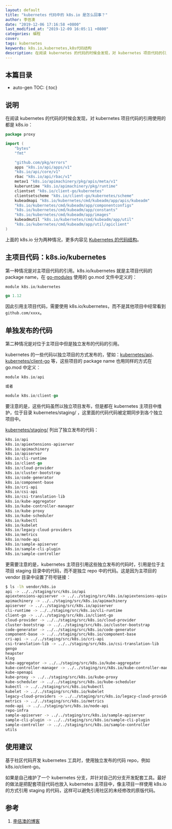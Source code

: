 ```yaml
---
layout: default
title: "kubernetes 代码中的 k8s.io 是怎么回事？"
author: 李佶澳
date: "2019-12-06 17:16:58 +0800"
last_modified_at: "2019-12-09 16:05:11 +0800"
categories: 编程
cover:
tags: kubernetes
keywords: k8s.io,kubernetes,k8s代码结构
description: 在阅读 kubernetes 的代码的时候会发现，对 kubernetes 项目代码的引用使用的都是 k8s.io：
---
```


## 本篇目录

* auto-gen TOC:
{:toc}

## 说明

在阅读 kubernetes 的代码的时候会发现，对 kubernetes 项目代码的引用使用的都是 k8s.io：

```go
package proxy

import (
    "bytes"
    "fmt"

    "github.com/pkg/errors"
    apps "k8s.io/api/apps/v1"
    "k8s.io/api/core/v1"
    rbac "k8s.io/api/rbac/v1"
    metav1 "k8s.io/apimachinery/pkg/apis/meta/v1"
    kuberuntime "k8s.io/apimachinery/pkg/runtime"
    clientset "k8s.io/client-go/kubernetes"
    clientsetscheme "k8s.io/client-go/kubernetes/scheme"
    kubeadmapi "k8s.io/kubernetes/cmd/kubeadm/app/apis/kubeadm"
    "k8s.io/kubernetes/cmd/kubeadm/app/componentconfigs"
    "k8s.io/kubernetes/cmd/kubeadm/app/constants"
    "k8s.io/kubernetes/cmd/kubeadm/app/images"
    kubeadmutil "k8s.io/kubernetes/cmd/kubeadm/app/util"
    "k8s.io/kubernetes/cmd/kubeadm/app/util/apiclient"
)
```

上面的 k8s.io 分为两种情况，更多内容见 [Kubernetes 的代码结构](https://www.lijiaocn.com/soft/k8s/code.html)。

## 主项目代码：k8s.io/kubernetes

第一种情况是对主项目代码的引用。k8s.io/kubernetes 就是主项目代码的 package name，在 [go-modules][2] 使用的 go.mod 文件中定义的：

```go
module k8s.io/kubernetes

go 1.12
```

因此引用主项目代码，需要使用 k8s.io/kubernetes，而不是其他项目中经常看到 `github.com/xxxx`。

## 单独发布的代码

第二种情况是对位于主项目中但是独立发布的代码的引用。

kubernetes 的一些代码以独立项目的方式发布的，譬如：[kubernetes/api][3]、[kubernetes/client-go][4] 等，这些项目的 package name 也用同样的方式在 go.mod 中定义：

```go
module k8s.io/api

或者

module k8s.io/client-go
```

要注意的是，这些代码虽然以独立项目发布，但是都在 kubernetes 主项目中维护，位于目录 kubernetes/staging/ ，这里面的代码代码被定期同步到各个独立项目中。

[kubernetes/staging/][5] 列出了独立发布的代码：

```go
k8s.io/api
k8s.io/apiextensions-apiserver
k8s.io/apimachinery
k8s.io/apiserver
k8s.io/cli-runtime
k8s.io/client-go
k8s.io/cloud-provider
k8s.io/cluster-bootstrap
k8s.io/code-generator
k8s.io/component-base
k8s.io/cri-api
k8s.io/csi-api
k8s.io/csi-translation-lib
k8s.io/kube-aggregator
k8s.io/kube-controller-manager
k8s.io/kube-proxy
k8s.io/kube-scheduler
k8s.io/kubectl
k8s.io/kubelet
k8s.io/legacy-cloud-providers
k8s.io/metrics
k8s.io/node-api
k8s.io/sample-apiserver
k8s.io/sample-cli-plugin
k8s.io/sample-controller
```

更需要注意的是，kubernetes 主项目引用这些独立发布的代码时，引用是位于主项目 staging 目录中的代码，而不是独立 repo 中的代码。这是因为主项目的 vendor 目录中设置了符号链接：

```sh
$ ls -lh vendor/k8s.io
api -> ../../staging/src/k8s.io/api
apiextensions-apiserver -> ../../staging/src/k8s.io/apiextensions-apiserver
apimachinery -> ../../staging/src/k8s.io/apimachinery
apiserver -> ../../staging/src/k8s.io/apiserver
cli-runtime -> ../../staging/src/k8s.io/cli-runtime
client-go -> ../../staging/src/k8s.io/client-go
cloud-provider -> ../../staging/src/k8s.io/cloud-provider
cluster-bootstrap -> ../../staging/src/k8s.io/cluster-bootstrap
code-generator -> ../../staging/src/k8s.io/code-generator
component-base -> ../../staging/src/k8s.io/component-base
cri-api -> ../../staging/src/k8s.io/cri-api
csi-translation-lib -> ../../staging/src/k8s.io/csi-translation-lib
gengo
heapster
klog
kube-aggregator -> ../../staging/src/k8s.io/kube-aggregator
kube-controller-manager -> ../../staging/src/k8s.io/kube-controller-manager
kube-openapi
kube-proxy -> ../../staging/src/k8s.io/kube-proxy
kube-scheduler -> ../../staging/src/k8s.io/kube-scheduler
kubectl -> ../../staging/src/k8s.io/kubectl
kubelet -> ../../staging/src/k8s.io/kubelet
legacy-cloud-providers -> ../../staging/src/k8s.io/legacy-cloud-providers
metrics -> ../../staging/src/k8s.io/metrics
node-api -> ../../staging/src/k8s.io/node-api
repo-infra
sample-apiserver -> ../../staging/src/k8s.io/sample-apiserver
sample-cli-plugin -> ../../staging/src/k8s.io/sample-cli-plugin
sample-controller -> ../../staging/src/k8s.io/sample-controller
utils
```

## 使用建议

基于社区代码开发 kubernetes 工具时，使用独立发布的代码 repo，例如 k8s.io/client-go。

如果是自己维护了一个 kubernetes 分支，并针对自己的分支开发配套工具。最好的做法是把配套项目代码也放入 kubernetes 主项目中，像主项目一样使用 k8s.io 的方式引用 staging 的代码，这样可以避免引用社区的未经修改的原版代码。

## 参考

1. [李佶澳的博客][1]

[1]: https://www.lijiaocn.com "李佶澳的博客"
[2]: https://www.lijiaocn.com/prog/go/chapter04/01-dependency.html#go-modules "go-modules"
[3]: https://github.com/kubernetes/api  "kubernetes/api"
[4]: https://github.com/kubernetes/client-go "kubernetes/client-go"
[5]: https://github.com/kubernetes/kubernetes/tree/v1.16.3/staging "kubernetes/staging/"
